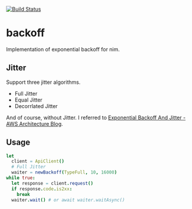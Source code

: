 [![Build Status](https://travis-ci.org/CORDEA/backoff.svg?branch=master)](https://travis-ci.org/CORDEA/backoff)

# backoff

Implementation of exponential backoff for nim.

## Jitter

Support three jitter algorithms.

- Full Jitter
- Equal Jitter
- Decorrlated Jitter

And of course, without Jitter.
I referred to [Exponential Backoff And Jitter - AWS Architecture Blog](https://aws.amazon.com/blogs/architecture/exponential-backoff-and-jitter/).

## Usage

```nim
let
  client = ApiClient()
  # Full Jitter
  waiter = newBackoff(TypeFull, 10, 16000)
while true:
  let response = client.request()
  if response.code.is2xx:
    break
  waiter.wait() # or await waiter.waitAsync()
```
